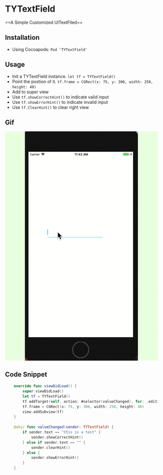 # TYTextField
==A Simple Customized UITextFiled==

## Installation

* Using Cocoapods: ```Pod 'TYTextField'```

## Usage

* Init a TYTextField instance. ```let tf = TYTextField()```
* Point the postion of it. ```tf.frame = CGRect(x: 75, y: 300, width: 250, height: 40)```
* Add to super view
* Use ```tf.showCorrectHint()``` to indicate valid input
* Use ```tf.showErrorHint()``` to indicate invalid input
* Use ```tf.ClearHint()``` to clear right view

## Gif

![](Example/TYTextFieldGif.gif)

## Code Snippet

```swift
    override func viewDidLoad() {
        super.viewDidLoad()
        let tf = TYTextField()
        tf.addTarget(self, action: #selector(valueChanged), for: .editingChanged)
        tf.frame = CGRect(x: 75, y: 300, width: 250, height: 40)
        view.addSubview(tf)
    }
    
    @objc func valueChanged(sender: TYTextField) {
        if sender.text == "this is a test" {
            sender.showCorrectHint()
        } else if sender.text == "" {
            sender.clearHint()
        } else {
            sender.showErrorHint()
        }
    }

```
